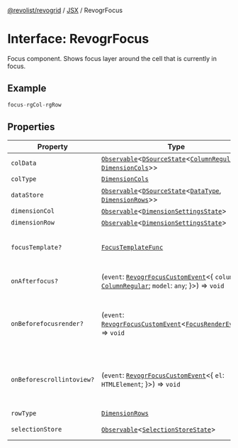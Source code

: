 [@revolist/revogrid](README.md) / [JSX](Namespace.JSX.md) / RevogrFocus

# Interface: RevogrFocus

Focus component. Shows focus layer around the cell that is currently in focus.

## Example

```ts
focus-rgCol-rgRow
```

## Properties

| Property | Type | Description | Defined in |
| ------ | ------ | ------ | ------ |
| `colData` | [`Observable`](TypeAlias.Observable.md)\<[`DSourceState`](TypeAlias.DSourceState.md)\<[`ColumnRegular`](Interface.ColumnRegular.md), [`DimensionCols`](TypeAlias.DimensionCols.md)\>\> | Column source | [src/components.d.ts:1700](https://github.com/revolist/revogrid/blob/a849a2bedd405f9be6994ce2465b998f17fd214c/src/components.d.ts#L1700) |
| `colType` | [`DimensionCols`](TypeAlias.DimensionCols.md) | Column type | [src/components.d.ts:1704](https://github.com/revolist/revogrid/blob/a849a2bedd405f9be6994ce2465b998f17fd214c/src/components.d.ts#L1704) |
| `dataStore` | [`Observable`](TypeAlias.Observable.md)\<[`DSourceState`](TypeAlias.DSourceState.md)\<[`DataType`](TypeAlias.DataType.md), [`DimensionRows`](TypeAlias.DimensionRows.md)\>\> | Data rows source | [src/components.d.ts:1708](https://github.com/revolist/revogrid/blob/a849a2bedd405f9be6994ce2465b998f17fd214c/src/components.d.ts#L1708) |
| `dimensionCol` | [`Observable`](TypeAlias.Observable.md)\<[`DimensionSettingsState`](Interface.DimensionSettingsState.md)\> | Dimension settings X | [src/components.d.ts:1712](https://github.com/revolist/revogrid/blob/a849a2bedd405f9be6994ce2465b998f17fd214c/src/components.d.ts#L1712) |
| `dimensionRow` | [`Observable`](TypeAlias.Observable.md)\<[`DimensionSettingsState`](Interface.DimensionSettingsState.md)\> | Dimension settings Y | [src/components.d.ts:1716](https://github.com/revolist/revogrid/blob/a849a2bedd405f9be6994ce2465b998f17fd214c/src/components.d.ts#L1716) |
| `focusTemplate?` | [`FocusTemplateFunc`](TypeAlias.FocusTemplateFunc.md) | Focus template custom function. Can be used to render custom focus layer. | [src/components.d.ts:1720](https://github.com/revolist/revogrid/blob/a849a2bedd405f9be6994ce2465b998f17fd214c/src/components.d.ts#L1720) |
| `onAfterfocus?` | (`event`: [`RevogrFocusCustomEvent`](Interface.RevogrFocusCustomEvent.md)\<\{ `column`: [`ColumnRegular`](Interface.ColumnRegular.md); `model`: `any`; \}\>) => `void` | Used to setup properties after focus was rendered | [src/components.d.ts:1724](https://github.com/revolist/revogrid/blob/a849a2bedd405f9be6994ce2465b998f17fd214c/src/components.d.ts#L1724) |
| `onBeforefocusrender?` | (`event`: [`RevogrFocusCustomEvent`](Interface.RevogrFocusCustomEvent.md)\<[`FocusRenderEvent`](Interface.FocusRenderEvent.md)\>) => `void` | Before focus render event. Can be prevented by event.preventDefault(). If preventDefault used slot will be rendered. | [src/components.d.ts:1731](https://github.com/revolist/revogrid/blob/a849a2bedd405f9be6994ce2465b998f17fd214c/src/components.d.ts#L1731) |
| `onBeforescrollintoview?` | (`event`: [`RevogrFocusCustomEvent`](Interface.RevogrFocusCustomEvent.md)\<\{ `el`: `HTMLElement`; \}\>) => `void` | Before focus changed verify if it's in view and scroll viewport into this view Can be prevented by event.preventDefault() | [src/components.d.ts:1735](https://github.com/revolist/revogrid/blob/a849a2bedd405f9be6994ce2465b998f17fd214c/src/components.d.ts#L1735) |
| `rowType` | [`DimensionRows`](TypeAlias.DimensionRows.md) | Row type | [src/components.d.ts:1739](https://github.com/revolist/revogrid/blob/a849a2bedd405f9be6994ce2465b998f17fd214c/src/components.d.ts#L1739) |
| `selectionStore` | [`Observable`](TypeAlias.Observable.md)\<[`SelectionStoreState`](TypeAlias.SelectionStoreState.md)\> | Selection, range, focus for selection | [src/components.d.ts:1743](https://github.com/revolist/revogrid/blob/a849a2bedd405f9be6994ce2465b998f17fd214c/src/components.d.ts#L1743) |
